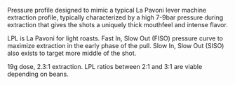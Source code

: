Pressure profile designed to mimic a typical La Pavoni lever machine extraction profile, typically characterized by a high 7-9bar pressure during extraction that gives the shots a uniquely thick mouthfeel and intense flavor.

LPL is La Pavoni for light roasts.
Fast In, Slow Out (FISO) pressure curve to maximize extraction in the early phase of the pull. Slow In, Slow Out (SISO) also exists to target more middle of the shot.

19g dose, 2.3:1 extraction. LPL ratios between 2:1 and 3:1 are viable depending on beans.
